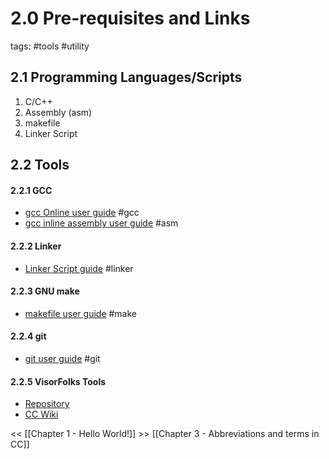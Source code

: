 # 2.0 Pre-requisites and Links
tags: #tools #utility

## 2.1 Programming Languages/Scripts
1. C/C++
2. Assembly (asm)
3. makefile
4. Linker Script

## 2.2 Tools

#### 2.2.1 GCC
- [gcc Online user guide](https://gcc.gnu.org/onlinedocs/) #gcc
- [gcc inline assembly user guide](https://gcc.gnu.org/onlinedocs/gcc/Using-Assembly-Language-with-C.html) #asm

#### 2.2.2 Linker
- [Linker Script guide](https://ftp.gnu.org/old-gnu/Manuals/ld-2.9.1/html_chapter/ld_3.html) #linker

#### 2.2.3 GNU make
- [makefile user guide](https://www.gnu.org/software/make/manual/make.html) #make 

#### 2.2.4 git
- [git user guide](https://git-scm.com/docs/user-manual.html) #git

#### 2.2.5 VisorFolks Tools
- [Repository](https://github.com/orgs/VisorFolks/repositories)
- [CC Wiki](https://github.com/VisorFolks/cyancore/wiki)

<< [[Chapter 1 - Hello World!]]
\>> [[Chapter 3 - Abbreviations and terms in CC]]
